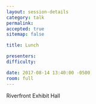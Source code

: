 ```yaml
---
layout: session-details
category: talk
permalink:
accepted: true
sitemap: false

title: Lunch

presenters:
difficulty:

date: 2017-08-14 13:40:00 -0500
room: full
---
```

Riverfront Exhibit Hall

